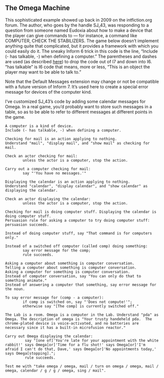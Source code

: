 ## The Omega Machine

This sophisticated example showed up back in 2009 on the intfiction.org forum. The author, who goes by the handle SJ_43, was responding to a question from someone named Eudoxia about how to make a device that the player can give commands to — for instance, a command like COMPUTER, CHECK THE STABILIZERS. The game below doesn’t implement anything quite that complicated, but it provides a framework with which you could easily do it. The sneaky Inform 6 trick in this code is the line, “Include (- has talkable, -) when defining a computer.” The parentheses and dashes are used (as described [here](../chapter_10_advanced_topics/special_features_in_glulx.md#special-features-in-glulx)) to drop the code out of I7 and down into I6. “has talkable” is I6 code that means, more or less, “This is an object the player may want to be able to talk to.”

Note that the Default Messages extension may change or not be compatible with a future version of Inform 7\. It’s used here to create a special error message for devices of the computer kind.

I’ve customized SJ_43’s code by adding some calendar messages for Omega. In a real game, you’d probably want to store such messages in a table, so as to be able to refer to different messages at different points in the game.

```inform7
A computer is a kind of device.
Include (- has talkable, -) when defining a computer.

Checking for mail is an action applying to nothing.
Understand "mail", "display mail", and "show mail" as checking for mail.

Check an actor checking for mail:
      	unless the actor is a computer, stop the action.

Carry out a computer checking for mail:
      	say "'You have no messages.'"

Displaying the calendar is an action applying to nothing.
Understand "calendar", "display calendar", and "show calendar" as displaying the calendar.

Check an actor displaying the calendar:
      	unless the actor is a computer, stop the action.

Checking for mail is doing computer stuff. Displaying the calendar is doing computer stuff.
Persuasion rule for asking a computer to try doing computer stuff: persuasion succeeds.

Instead of doing computer stuff, say "That command is for computers only."

Instead of a switched off computer (called comp) doing something:
      	say error message for the comp;
      	rule succeeds.

Asking a computer about something is computer conversation.
Telling a computer about something is computer conversation.
Asking a computer for something is computer conversation.
Instead of computer conversation, say "You can only do that to something animate."
Instead of answering a computer that something, say error message for the noun.

To say error message for (comp - a computer):
      	if comp is switched on, say "'Does not compute!'";
      	otherwise say "[The comp] is currently switched off."

The Lab is a room. Omega is a computer in the Lab. Understand "pda" as Omega. The description of omega is "Your trusty handeheld pda.  The chrome-plated device is voice-activated, and no batteries are necessary since it has a built-in microfusion reactor."

Carry out Omega displaying the calendar:
	     say "[one of]'You're late for your appointment with the white rabbit!' says Omega[or]'Time for a flu shot!' says Omega[or]'I'm afraid I can't do that, Dave,' says Omega[or]'No appointments today,' says Omega[stopping].";
	     rule succeeds.

Test me with "take omega / omega, mail / turn on omega / omega, mail / omega, calendar / g / g / omega, sing / mail".
```
